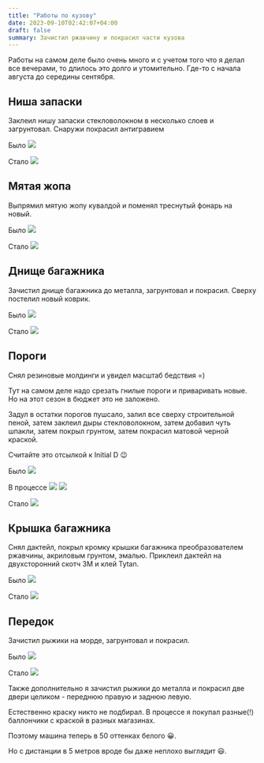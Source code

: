 ```yaml
---
title: "Работы по кузову"
date: 2023-09-10T02:42:07+04:00
draft: false
summary: Зачистил ржавчину и покрасил части кузова
---
```



Работы на самом деле было очень много и с учетом того что я делал все вечерами, то длилось это долго и утомительно. Где-то с начала августа до середины сентября.


## Ниша запаски

Заклеил нишу запаски стекловолокном в несколько слоев и загрунтовал. Снаружи покрасил антигравием

Было
![](/uploads/body_before_1.jpg)

Стало
![](/uploads/body_after_1.jpg)


## Мятая жопа

Выпрямил мятую жопу кувалдой и поменял треснутый фонарь на новый.

Было
![](/uploads/body_before_3.jpg)

Стало
![](/uploads/body_after_3.jpg)


## Днище багажника

Зачистил днище багажника до металла, загрунтовал и покрасил. Сверху постелил новый коврик.

Было
![](/uploads/body_before_4.jpg)

Стало
![](/uploads/body_after_4.jpg)


## Пороги

Снял резиновые молдинги и увидел масштаб бедствия =)

Тут на самом деле надо срезать гнилые пороги и приваривать новые. Но на этот сезон в бюджет это не заложено.

Задул в остатки порогов пушсало, залил все сверху строительной пеной, затем заклеил дыры стекловолокном, затем добавил чуть шпакли, затем покрыл грунтом, затем покрасил матовой черной краской.

Считайте это отсылкой к Initial D 😉

Было
![](/uploads/body_before_5.jpg)

В процессе
![](/uploads/body_in_progress_5.jpg)
![](/uploads/body_in_progress_5_2.jpg)

Стало
![](/uploads/body_after_5.jpg)


## Крышка багажника

Снял дактейл, покрыл кромку крышки багажника преобразователем ржавчины, акриловым грунтом, эмалью. Приклеил дактейл на двухсторонний скотч 3M и клей Tytan.

Было
![](/uploads/body_before_2.jpg)

Стало
![](/uploads/body_after_2.jpg)


## Передок

Зачистил рыжики на морде, загрунтовал и покрасил.

Было
![](/uploads/body_before_6.jpg)

Стало
![](/uploads/body_after_6.jpg)

Также дополнительно я зачистил рыжики до металла и покрасил две двери целиком - переднюю правую и заднюю левую.

Естественно краску никто не подбирал. В процессе я покупал разные(!) баллончики с краской в разных магазинах.

Поэтому машина теперь в 50 оттенках белого 😀. 

Но с дистанции в 5 метров вроде бы даже неплохо выглядит 😃.
